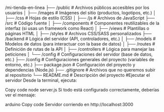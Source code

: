 /mi-tienda-en-linea
├── /public             # Archivos públicos accesibles por los usuarios
│   ├── /images         # Imágenes del sitio (productos, logotipos, etc.)
│   ├── /css            # Hojas de estilo (CSS)
│   ├── /js             # Archivos de JavaScript
├── /src                # Código fuente
│   ├── /components     # Componentes reutilizables de la interfaz (si usas un framework como React)
│   ├── /views          # Plantillas o páginas HTML
│   ├── /styles         # Archivos CSS/SASS personalizados
├── /backend            # Lógica del servidor (API, controladores, etc.)
│   ├── /models         # Modelos de datos (para interactuar con la base de datos)
│   ├── /routes         # Definición de rutas de la API
│   ├── /controllers    # Lógica para manejar las peticiones
│   └── /config         # Configuraciones del servidor (base de datos, etc.)
├── /config             # Configuraciones generales del proyecto (variables de entorno, etc.)
├── package.json        # Configuración del proyecto y dependencias (Node.js)
├── .gitignore          # Archivos que no queremos subir al repositorio
└── README.md           # Descripción del proyecto
#Ejecutar el servidor
Desde la terminal, ejecuta:


Copy code
node server.js
Si todo está configurado correctamente, deberías ver el mensaje:

arduino
Copy code
Servidor corriendo en http://localhost:3000